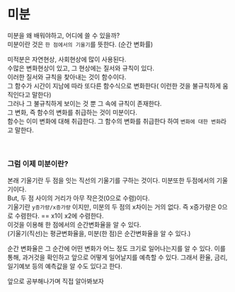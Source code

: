 # 미분

미분을 왜 배워야하고, 어디에 쓸 수 있을까?  
미분이란 것은 `한 점에서의 기울기`를 뜻한다. (순간 변화률)  

미적분은 자연현상, 사회현상에 많이 사용된다.  
수많은 변화현상이 있고, 그 현상에는 질서와 규칙이 있다.  
이러한 질서와 규칙을 찾아내는 것이 함수이다.  
그 함수가 시간이 지남에 따라 또다른 함수식으로 변화한다( 이런한 것을 불규칙하게 움직인다고 말한다)  
그러나 그 불규칙하게 보이는 것 뿐 그 속에 규칙이 존재한다.  
그 변화, 즉 함수의 변화를 취급하는 것이 미분이다.  
함수는 이미 변화에 대해 취급한다. 그 함수의 변화를 취급한다 하여 `변화에 대한 변화`라고 말한다.

<br/>

### 그럼 이제 미분이란?
본래 기울기란 두 점을 잇는 직선의 기울기를 구하는 것이다.
미분또한 두점에서의 기울기이다.  
But, 두 점 사이의 거리가 아무 작은것(0으로 수렴)이다.  
기울기란 `y증가량/x증가량` 이지만, 미분의 두 점의 x차이는 거의 없다. 즉 x증가량은 0으로 수렴한다. == x1이 x2에 수렴한다.  
이것을 이용해 한 점에서의 순간변화율을 알 수 있다.  
(기울기(직선)는 평균변화율을, 미분(한 점)은 순간변화율을 알 수 있다.)  

순간 변화율은 그 순간에 어떤 변화가 어느 정도 크기로 일어나는지를 알 수 있다.
이를 통해, 과거것을 확인하고 앞으로 어떻게 일어날지를 예측할 수 있다.
그래서 환율, 금리, 일기예보 등의 예측값을 알 수도 있다고 한다.

앞으로 공부해나가며 직접 알아봐보자


<!-- 도함수(dy/dx) ln,e 정적분,부정적분, 미분방정식 -->